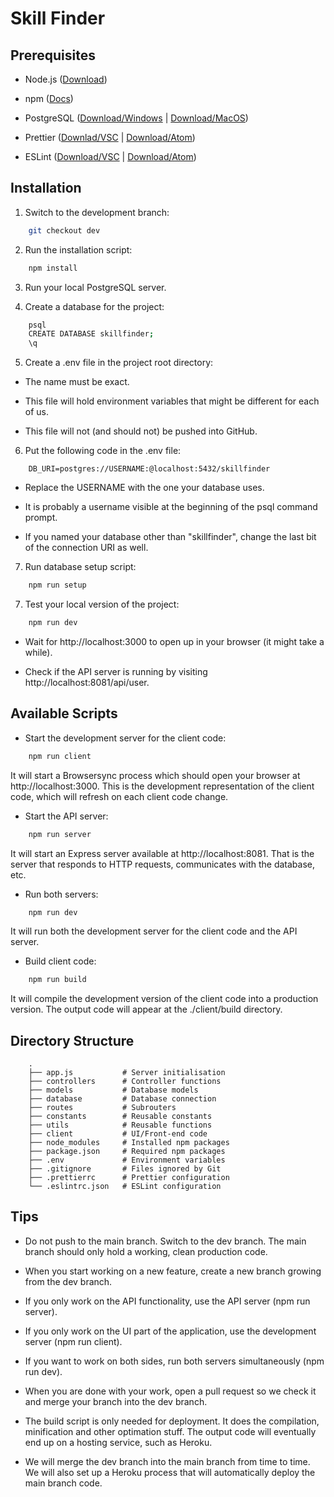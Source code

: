 # Skill Finder

## Prerequisites

- Node.js ([Download](https://nodejs.org/en/))

- npm ([Docs](https://www.npmjs.com/get-npm))

- PostgreSQL ([Download/Windows](https://www.postgresql.org/download/) | [Download/MacOS](https://postgresapp.com/))

- Prettier ([Downlad/VSC](https://marketplace.visualstudio.com/items?itemName=esbenp.prettier-vscode) | [Download/Atom](https://atom.io/packages/prettier-atom))

- ESLint ([Download/VSC](https://marketplace.visualstudio.com/items?itemName=dbaeumer.vscode-eslint) | [Download/Atom](https://atom.io/packages/linter-eslint))

## Installation

1. Switch to the development branch:

```zsh
    git checkout dev
```

2. Run the installation script:

```zsh
    npm install
```

3. Run your local PostgreSQL server.

4. Create a database for the project:

```zsh
    psql
    CREATE DATABASE skillfinder;
    \q
```

5. Create a .env file in the project root directory:

- The name must be exact.

- This file will hold environment variables that might be different for each of us.

- This file will not (and should not) be pushed into GitHub.

6. Put the following code in the .env file:

```
    DB_URI=postgres://USERNAME:@localhost:5432/skillfinder
```

- Replace the USERNAME with the one your database uses.

- It is probably a username visible at the beginning of the psql command prompt.

- If you named your database other than "skillfinder", change the last bit of the connection URI as well.

7. Run database setup script:

```zsh
    npm run setup
```

7. Test your local version of the project:

```zsh
    npm run dev
```

- Wait for http://localhost:3000 to open up in your browser (it might take a while).

- Check if the API server is running by visiting http://localhost:8081/api/user.

## Available Scripts

- Start the development server for the client code:

```zsh
    npm run client
```

It will start a Browsersync process which should open your browser at http://localhost:3000. This is the development representation of the client code, which will refresh on each client code change.

- Start the API server:

```zsh
    npm run server
```

It will start an Express server available at http://localhost:8081. That is the server that responds to HTTP requests, communicates with the database, etc.


- Run both servers:

```zsh
    npm run dev
```

It will run both the development server for the client code and the API server.

- Build client code:

```zsh
    npm run build
```

It will compile the development version of the client code into a production version. The output code will appear at the ./client/build directory.

## Directory Structure

```
    .
    ├── app.js           # Server initialisation
    ├── controllers      # Controller functions
    ├── models           # Database models
    ├── database         # Database connection
    ├── routes           # Subrouters
    ├── constants        # Reusable constants
    ├── utils            # Reusable functions
    ├── client           # UI/Front-end code
    ├── node_modules     # Installed npm packages
    ├── package.json     # Required npm packages
    ├── .env             # Environment variables
    ├── .gitignore       # Files ignored by Git
    ├── .prettierrc      # Prettier configuration
    └── .eslintrc.json   # ESLint configuration
```

## Tips

- Do not push to the main branch. Switch to the dev branch. The main branch should only hold a working, clean production code.

- When you start working on a new feature, create a new branch growing from the dev branch.

- If you only work on the API functionality, use the API server (npm run server).

- If you only work on the UI part of the application, use the development server (npm run client).

- If you want to work on both sides, run both servers simultaneously (npm run dev).

- When you are done with your work, open a pull request so we check it and merge your branch into the dev branch.

- The build script is only needed for deployment. It does the compilation, minification and other optimation stuff. The output code will eventually end up on a hosting service, such as Heroku.

- We will merge the dev branch into the main branch from time to time. We will also set up a Heroku process that will automatically deploy the main branch code.
